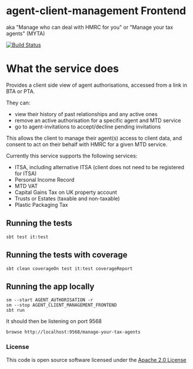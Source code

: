 # agent-client-management Frontend
aka "Manage who can deal with HMRC for you" or "Manage your tax agents" (MYTA)

[![Build Status](https://travis-ci.org/hmrc/agent-client-management-frontend.svg)](https://travis-ci.org/hmrc/agent-client-management-frontend) 


# What the service does
Provides a client side view of agent authorisations, accessed from a link in BTA or PTA.

They can:
- view their history of past relationships and any active ones
- remove an active authorisation for a specific agent and MTD service
- go to agent-invitations to accept/decline pending invitations

This allows the client to manage their agent(s) access to client data, and consent to act on their behalf with HMRC for a given MTD service.

Currently this service supports the following services:
- ITSA, including alternative ITSA (client does not need to be registered for ITSA)
- Personal Income Record
- MTD VAT
- Capital Gains Tax on UK property account
- Trusts or Estates (taxable and non-taxable)
- Plastic Packaging Tax

## Running the tests

    sbt test it:test

## Running the tests with coverage

    sbt clean coverageOn test it:test coverageReport

## Running the app locally

    sm --start AGENT_AUTHORISATION -r
    sm --stop AGENT_CLIENT_MANAGEMENT_FRONTEND
    sbt run

It should then be listening on port 9568

    browse http://localhost:9568/manage-your-tax-agents

### License


This code is open source software licensed under the [Apache 2.0 License]("http://www.apache.org/licenses/LICENSE-2.0.html")
